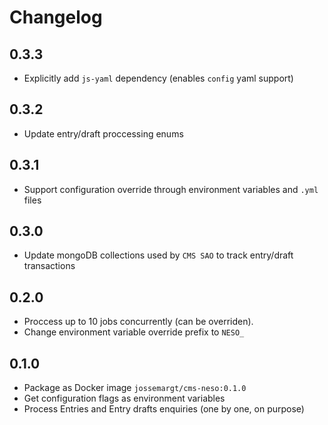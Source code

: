 # Changelog

## 0.3.3

- Explicitly add `js-yaml` dependency (enables `config` yaml support)

## 0.3.2

- Update entry/draft proccessing enums

## 0.3.1

- Support configuration override through environment variables and `.yml` files

## 0.3.0

- Update mongoDB collections used by `CMS SAO` to track entry/draft transactions

## 0.2.0

- Proccess up to 10 jobs concurrently (can be overriden).
- Change environment variable override prefix to `NESO_`

## 0.1.0

- Package as Docker image `jossemargt/cms-neso:0.1.0`
- Get configuration flags as environment variables
- Process Entries and Entry drafts enquiries (one by one, on purpose)
